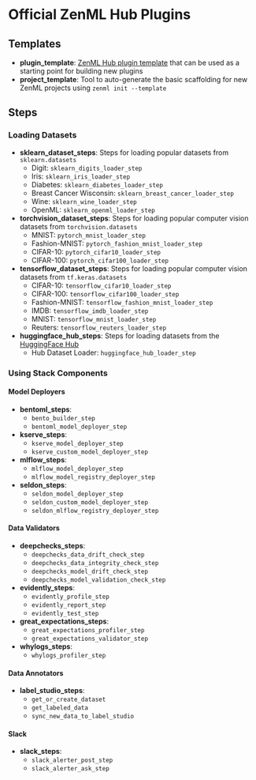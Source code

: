 # Official ZenML Hub Plugins

## Templates

- **plugin_template**: [ZenML Hub plugin template](https://github.com/zenml-io/zenml-hub-plugin-template) 
that can be used as a starting point for building new plugins
- **project_template**: Tool to auto-generate the basic scaffolding for new 
ZenML projects using `zenml init --template`

## Steps

### Loading Datasets

- **sklearn_dataset_steps**: Steps for loading popular datasets from `sklearn.datasets`
    - Digit: `sklearn_digits_loader_step`
    - Iris: `sklearn_iris_loader_step`
    - Diabetes: `sklearn_diabetes_loader_step`
    - Breast Cancer Wisconsin: `sklearn_breast_cancer_loader_step`
    - Wine: `sklearn_wine_loader_step`
    - OpenML: `sklearn_openml_loader_step`
- **torchvision_dataset_steps**: Steps for loading popular computer vision datasets from `torchvision.datasets`
    - MNIST: `pytorch_mnist_loader_step`
    - Fashion-MNIST: `pytorch_fashion_mnist_loader_step`
    - CIFAR-10: `pytorch_cifar10_loader_step`
    - CIFAR-100: `pytorch_cifar100_loader_step`
- **tensorflow_dataset_steps**: Steps for loading popular computer vision datasets from `tf.keras.datasets`
    - CIFAR-10: `tensorflow_cifar10_loader_step`
    - CIFAR-100: `tensorflow_cifar100_loader_step`
    - Fashion-MNIST: `tensorflow_fashion_mnist_loader_step`
    - IMDB: `tensorflow_imdb_loader_step`
    - MNIST: `tensorflow_mnist_loader_step`
    - Reuters: `tensorflow_reuters_loader_step`
- **huggingface_hub_steps**: Steps for loading datasets from the [HuggingFace Hub](https://huggingface.co/datasets)
    - Hub Dataset Loader: `huggingface_hub_loader_step`

### Using Stack Components

#### Model Deployers

- **bentoml_steps**:
    - `bento_builder_step`
    - `bentoml_model_deployer_step`
- **kserve_steps**: 
    - `kserve_model_deployer_step`
    - `kserve_custom_model_deployer_step`
- **mlflow_steps**: 
    - `mlflow_model_deployer_step`
    - `mlflow_model_registry_deployer_step`
- **seldon_steps**: 
    - `seldon_model_deployer_step`
    - `seldon_custom_model_deployer_step`
    - `seldon_mlflow_registry_deployer_step`

#### Data Validators

- **deepchecks_steps**: 
    - `deepchecks_data_drift_check_step`
    - `deepchecks_data_integrity_check_step`
    - `deepchecks_model_drift_check_step`
    - `deepchecks_model_validation_check_step`
- **evidently_steps**: 
    - `evidently_profile_step`
    - `evidently_report_step`
    - `evidently_test_step`
- **great_expectations_steps**: 
    - `great_expectations_profiler_step`
    - `great_expectations_validator_step`
- **whylogs_steps**: 
    - `whylogs_profiler_step`

#### Data Annotators

- **label_studio_steps**: 
    - `get_or_create_dataset`
    - `get_labeled_data`
    - `sync_new_data_to_label_studio`

#### Slack

- **slack_steps**:
    - `slack_alerter_post_step`
    - `slack_alerter_ask_step`

